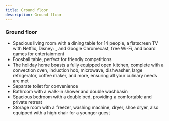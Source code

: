 ```yaml
---
title: Ground floor
description: Ground floor
---
```


### Ground floor

- Spacious living room with a dining table for 14 people, a flatscreen TV with Netflix, Disney+, and Google Chromecast, free Wi-Fi, and board games for entertainment
- Foosball table, perfect for friendly competitions
- The holiday home boasts a fully equipped open kitchen, complete with a convection oven, induction hob, microwave, dishwasher, large refrigerator, coffee maker, and more, ensuring all your culinary needs are met
- Separate toilet for convenience
- Bathroom with a walk-in shower and double washbasin
- Spacious bedroom with a double bed, providing a comfortable and private retreat
- Storage room with a freezer, washing machine, dryer, shoe dryer, also equipped with a high chair for a younger guest
